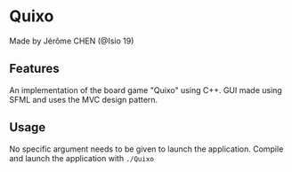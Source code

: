 # Quixo

Made by Jérôme CHEN (@Isio 19)

## Features

An implementation of the board game "Quixo" using C++.
GUI made using SFML and uses the MVC design pattern.

## Usage

No specific argument needs to be given to launch the application.
Compile and launch the application with `./Quixo`

